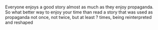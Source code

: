 Everyone enjoys a good story almost as much as they enjoy propaganda. So what better way to enjoy your time than read a story that was used as propaganda not once, not twice, but at least ? times, being reinterpreted and reshaped